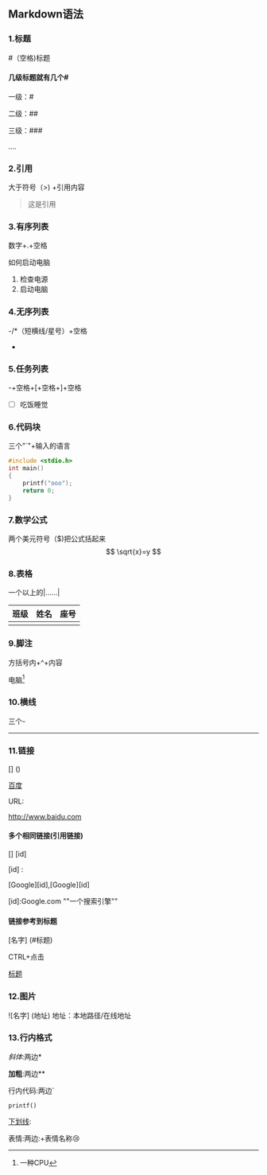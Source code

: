 ## Markdown语法



### 1.标题

#（空格)标题

#### 几级标题就有几个#

一级：#

二级：##

三级：###

....

### 2.引用

大于符号（>) +引用内容

> 这是引用

### 3.有序列表

数字+.+空格

如何启动电脑

1. 检查电源
2. 启动电脑

### 4.无序列表

-/*（短横线/星号）+空格

* 

### 5.任务列表

-+空格+[+空格+]+空格 

- [ ] 吃饭睡觉

### 6.代码块

三个"`"+输入的语言

```c
#include <stdio.h>
int main()
{
    printf("ooo");
    return 0;
}
```

### 7.数学公式

两个美元符号（$)把公式括起来
$$
\sqrt{x}=y
$$


### 8.表格

一个以上的|......|

| 班级 | 姓名 | 座号 |
| :--- | :--- | ---- |
|      |      |      |

### 9.脚注

方括号内+^+内容

电脑[^英特尔]

[^英特尔]:一种CPU

### 10.横线

三个-

---

### 11.链接

[] ()

[百度](baidu.com)

URL:

http://www.baidu.com

#### 多个相同链接(引用链接)

[] [id]

[id] :

[Google][id],[Google][id]

[id]:Google.com	""一个搜索引擎""

#### 链接参考到标题

[名字] (#标题)

CTRL+点击

[标题](#1.标题)

### 12.图片

![名字] (地址) 地址：本地路径/在线地址

### 13.行内格式

*斜体*:两边*

**加粗**:两边**

行内代码:两边` 

`printf()`

<u>下划线</u>:<u> </u>

表情:两边:+表情名称:cry:

